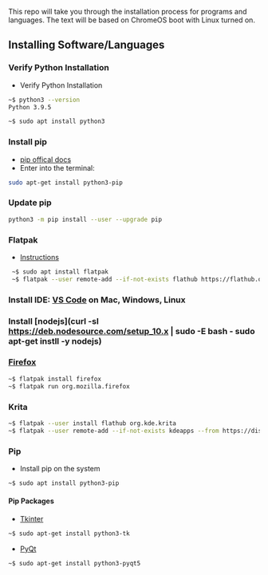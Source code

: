 This repo will take you through the installation process for programs and languages. The text will be based on ChromeOS boot with Linux turned on.

## Installing Software/Languages
### Verify Python Installation
- Verify Python Installation
``` Bash
~$ python3 --version
Python 3.9.5
```
``` Bash
~$ sudo apt install python3
```

### Install pip
- [pip offical docs](https://packaging.python.org/en/latest/tutorials/installing-packages/)
- Enter into the terminal:
 ``` bash
 sudo apt-get install python3-pip
 ```

### Update pip
``` bash
python3 -m pip install --user --upgrade pip
```

### Flatpak 
- [Instructions](https://flatpak.org/setup/Chrome%20OS/)

``` Bash
 ~$ sudo apt install flatpak
 ~$ flatpak --user remote-add --if-not-exists flathub https://flathub.org/repo/flathub.flatpakrepo
```
 
### Install IDE: [VS Code](https://code.visualstudio.com/docs/setup/setup-overview) on Mac, Windows, Linux

### Install [nodejs](curl -sl https://deb.nodesource.com/setup_10.x | sudo -E bash - sudo apt-get instll -y nodejs)
### [Firefox](https://support.mozilla.org/en-US/kb/run-firefox-chromeos)
``` Bash
~$ flatpak install firefox
~$ flatpak run org.mozilla.firefox
```
### Krita
``` Bash
~$ flatpak --user install flathub org.kde.krita
~$ flatpak --user remote-add --if-not-exists kdeapps --from https://distribute.kde.org/kdeapps.flatpakrepo
```

### Pip
- Install pip on the system
``` bash
~$ sudo apt install python3-pip
```
#### Pip Packages
- [Tkinter](https://tkdocs.com/tutorial/install.html)
``` bash
~$ sudo apt-get install python3-tk 
```

- [PyQt](https://riverbankcomputing.com/)
``` bash
~$ sudo apt-get install python3-pyqt5
```
